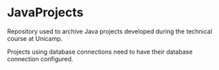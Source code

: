 # JavaProjects
 Repository used to archive Java projects developed during the technical course at Unicamp.

 Projects using database connections need to have their database connection configured.
